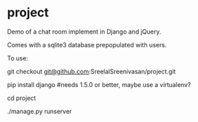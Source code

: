project
=======

Demo of a chat room implement in Django and jQuery.

Comes with a sqlite3 database prepopulated with users.

To use:

  git checkout git@github.com:SreelalSreenivasan/project.git
  
  pip install django #needs 1.5.0 or better, maybe use a virtualenv?
  
  cd project
  
  ./manage.py runserver
